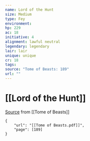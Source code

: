 ```yaml
---
name: Lord of the Hunt
size: Medium
type: Fey
environment: 
hp: 229
ac: 18
initiative: 4
alignment: lawful neutral
legendary: legendary
lair: lair
unique: unique
cr: 18
tags: 
source: "Tome of Beasts: 189"
url: ""
---
```

# [[Lord of the Hunt]]

[Source](zotero://open-pdf/library/items/ULEQWHJM?page=189) from [[Tome of Beasts]]

```pdf
{
	"url": "[[Tome of Beasts.pdf]]",
	"page": [189]
}
```

